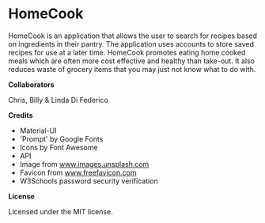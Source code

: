# HomeCook
HomeCook is an application that allows the user to search for recipes based on ingredients in their pantry. The application uses accounts to store saved recipes for use at a later time. HomeCook promotes eating home cooked meals which are often more cost effective and healthy than take-out. It also reduces waste of grocery items that you may just not know what to do with.

**Collaborators**

Chris,
Billy &
Linda Di Federico

**Credits**

- Material-UI
- 'Prompt' by Google Fonts
- Icons by Font Awesome
- API
- Image from www.images.unsplash.com
- Favicon from www.freefavicon.com
- W3Schools password security verification

**License**

Licensed under the MIT license.